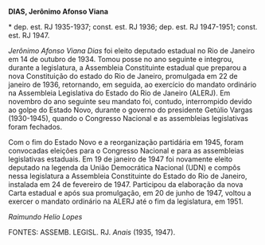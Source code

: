 **DIAS, Jerônimo Afonso Viana**

\* dep. est. RJ 1935-1937; const. est. RJ 1936; dep. est. RJ 1947-1951;
const. est. RJ 1947.

*Jerônimo Afonso Viana Dias* foi eleito deputado estadual no Rio de
Janeiro em 14 de outubro de 1934. Tomou posse no ano seguinte e
integrou, durante a legislatura, a Assembleia Constituinte estadual que
preparou a nova Constituição do estado do Rio de Janeiro, promulgada em
22 de janeiro de 1936, retornando, em seguida, ao exercício do mandato
ordinário na Assembleia Legislativa do Estado do Rio de Janeiro (ALERJ).
Em novembro do ano seguinte seu mandato foi, contudo, interrompido
devido ao golpe do Estado Novo, durante o governo do presidente Getúlio
Vargas (1930-1945), quando o Congresso Nacional e as assembleias
legislativas foram fechados.

Com o fim do Estado Novo e a reorganização partidária em 1945, foram
convocadas eleições para o Congresso Nacional e para as assembleias
legislativas estaduais. Em 19 de janeiro de 1947 foi novamente eleito
deputado na legenda da União Democrática Nacional (UDN) e compôs nessa
legislatura a Assembleia Constituinte do Estado do Rio de Janeiro,
instalada em 24 de fevereiro de 1947. Participou da elaboração da nova
Carta estadual e após sua promulgação, em 20 de junho de 1947, voltou a
exercer o mandato ordinário na ALERJ até o fim da legislatura, em 1951.

*Raimundo Helio Lopes*

FONTES: ASSEMB. LEGISL. RJ. *Anais* (1935, 1947).

